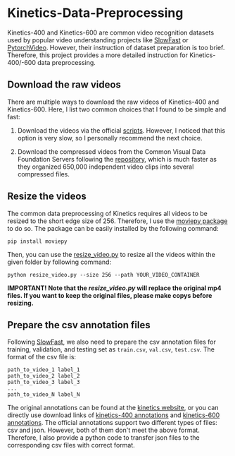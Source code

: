 # Kinetics-Data-Preprocessing

Kinetics-400 and Kinetics-600 are common video recognition datasets used by popular video understanding projects like [SlowFast](https://github.com/facebookresearch/SlowFast) or [PytorchVideo](https://github.com/facebookresearch/pytorchvideo). However, their instruction of dataset preparation is too brief. Therefore, this project provides a more detailed instruction for Kinetics-400/-600 data preprocessing.


## Download the raw videos

There are multiple ways to download the raw videos of Kinetics-400 and Kinetics-600. Here, I list two common choices that I found to be simple and fast: 

1. Download the videos via the official [scripts](https://github.com/activitynet/ActivityNet/tree/master/Crawler/Kinetics). However, I noticed that this option is very slow, so I personally recommend the next choice.

2. Download the compressed videos from the Common Visual Data Foundation Servers following the [repository](https://github.com/cvdfoundation/kinetics-dataset), which is much faster as they organized 650,000 independent video clips into several compressed files.


## Resize the videos

The common data preprocessing of Kinetics requires all videos to be resized to the short edge size of 256. Therefore, I use the [moviepy package](https://zulko.github.io/moviepy/) to do so. The package can be easily installed by the following command:

```
pip install moviepy
```

Then, you can use the [resize_video.py](https://github.com/KaihuaTang/Kinetics-Data-Preprocessing/blob/main/resize_video.py) to resize all the videos within the given folder by following command:

```
python resize_video.py --size 256 --path YOUR_VIDEO_CONTAINER
```

**IMPORTANT! Note that the *resize_video.py* will replace the original mp4 files. If you want to keep the original files, please make copys before resizing.**

## Prepare the csv annotation files

Following [SlowFast](https://github.com/facebookresearch/SlowFast), we also need to prepare the csv annotation files for training, validation, and testing set as `train.csv`, `val.csv`, `test.csv`. The format of the csv file is:

```
path_to_video_1 label_1
path_to_video_2 label_2
path_to_video_3 label_3
...
path_to_video_N label_N
```

The original annotations can be found at the [kinetics website](https://deepmind.com/research/open-source/kinetics), or you can directly use download links of [kinetics-400 annotations](https://storage.googleapis.com/deepmind-media/Datasets/kinetics400.tar.gz) and [kinetics-600 annotations](https://storage.googleapis.com/deepmind-media/Datasets/kinetics600.tar.gz). The official annotations support two different types of files: csv and json. However, both of them don't meet the above format. Therefore, I also provide a python code to transfer json files to the corresponding csv files with correct format.
